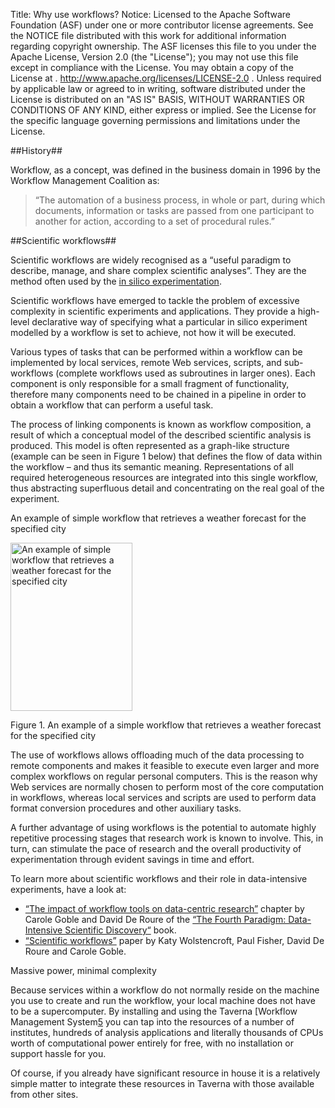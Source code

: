 Title:     Why use workflows?
Notice:    Licensed to the Apache Software Foundation (ASF) under one
           or more contributor license agreements.  See the NOTICE file
           distributed with this work for additional information
           regarding copyright ownership.  The ASF licenses this file
           to you under the Apache License, Version 2.0 (the
           "License"); you may not use this file except in compliance
           with the License.  You may obtain a copy of the License at
           .
             http://www.apache.org/licenses/LICENSE-2.0
           .
           Unless required by applicable law or agreed to in writing,
           software distributed under the License is distributed on an
           "AS IS" BASIS, WITHOUT WARRANTIES OR CONDITIONS OF ANY
           KIND, either express or implied.  See the License for the
           specific language governing permissions and limitations
           under the License.

##History##

Workflow, as a concept, was defined in the business domain in 1996 by the Workflow Management Coalition as:

> “The automation of a business process, in whole or part, during which documents, 
   information or tasks are passed from one participant to another for action, 
   according to a set of procedural rules.”

##Scientific workflows##

Scientific workflows are widely recognised as a “useful paradigm to describe, manage, 
   and share complex scientific analyses”. They are the method often used by the [in silico experimentation][1].

Scientific workflows have emerged to tackle the problem of excessive complexity in scientific experiments and 
   applications. 
They provide a high-level declarative way of specifying what a particular in silico experiment modelled 
by a workflow is set to achieve, not how it will be executed.

Various types of tasks that can be performed within a workflow can be implemented by local services, 
   remote Web services, scripts, and sub-workflows (complete workflows used as subroutines in larger ones). 
Each component is only responsible for a small fragment of functionality, 
   therefore many components need to be chained in a pipeline in order to obtain a workflow that can perform 
   a useful task.

The process of linking components is known as workflow composition, 
   a result of which a conceptual model of the described scientific analysis is produced. 
This model is often represented as a graph-like structure (example can be seen in Figure 1 below) 
   that defines the flow of data within the workflow – and thus its semantic meaning. 
Representations of all required heterogeneous resources are integrated into this single workflow, 
   thus abstracting superfluous detail and concentrating on the real goal of the experiment.

An example of simple workflow that retrieves a weather forecast for the specified city

<img class="text-center" title="Get weather forecast for a city workflow" src="/img/get_weather_workflow.png" 
   alt="An example of simple workflow that retrieves a weather forecast for the specified city" 
   width="195" height="269" />

<p class="text-center">
Figure 1. An example of a simple workflow that retrieves a weather forecast for the specified city
</p>

The use of workflows allows offloading much of the data processing to remote components and 
   makes it feasible to execute even larger and more complex workflows on regular personal computers. 
This is the reason why Web services are normally chosen to perform most of the core computation in workflows, 
   whereas local services and scripts are used to perform data format conversion procedures and 
   other auxiliary tasks.

A further advantage of using workflows is the potential to automate highly repetitive processing stages that 
   research work is known to involve. This, in turn, can stimulate the pace of research and 
   the overall productivity of experimentation through evident savings in time and effort.

To learn more about scientific workflows and their role in data-intensive experiments, have a look at:

  - [“The impact of workflow tools on data-centric research”][2] chapter 
       by Carole Goble and David De Roure of the [“The Fourth Paradigm: Data-Intensive Scientific Discovery“][3] book.
  - [“Scientific workflows”][4] paper by Katy Wolstencroft,  Paul Fisher,  David De Roure and Carole Goble.

Massive power, minimal complexity

Because services within a workflow do not normally reside on the machine you use to create and run the workflow,
   your local machine does not have to be a supercomputer. 
By installing and using the Taverna [Workflow Management System[5] you can tap into the resources of 
   a number of institutes, hundreds of analysis applications and literally thousands of CPUs worth of 
   computational power entirely for free, with no installation or support hassle for you.

Of course, if you already have significant resource in house it is a relatively simple matter to 
   integrate these resources in Taverna with those available from other sites.


  [1]: /introduction/what-is-in-silico-experimentation.html
  [2]: http://research.microsoft.com/en-us/collaboration/fourthparadigm/4th_paradigm_book_part3_goble_deroure.pdf
  [3]: http://research.microsoft.com/en-us/collaboration/fourthparadigm/
  [4]: http://cnx.org/content/m32861/latest/content_info
  [5]: /introduction/what-is-a-workflow-management-system.html